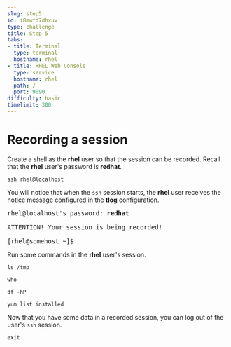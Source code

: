 ```yaml
---
slug: step5
id: i8mwfd7dhxuv
type: challenge
title: Step 5
tabs:
- title: Terminal
  type: terminal
  hostname: rhel
- title: RHEL Web Console
  type: service
  hostname: rhel
  path: /
  port: 9090
difficulty: basic
timelimit: 300
---
```

# Recording a session

Create a shell as the __rhel__ user so that the session can be recorded.
Recall that the __rhel__ user's password is __redhat__.

```
ssh rhel@localhost
```

You will notice that when the `ssh` session starts, the __rhel__ user receives
the notice message configured in the __tlog__ configuration.

<pre class=file>
rhel@localhost's password: <b>redhat</b>

ATTENTION! Your session is being recorded!

[rhel@somehost ~]$
</pre>

Run some commands in the __rhel__ user's session.

```
ls /tmp
```

```
who
```

```
df -hP
```

```
yum list installed
```

Now that you have some data in a recorded session, you can log out of the
user's `ssh` session.
```
exit
```

